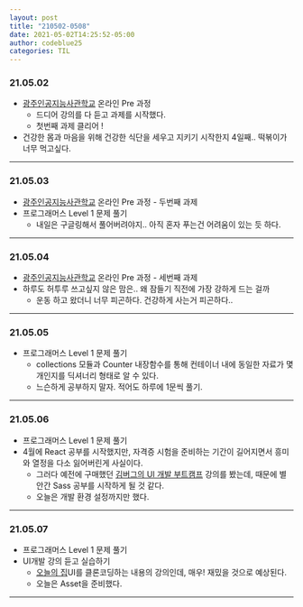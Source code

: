 ```yaml
---
layout: post
title: "210502-0508"
date: 2021-05-02T14:25:52-05:00
author: codeblue25
categories: TIL
---
```


<h3>21.05.02</h3>

- [광주인공지능사관학교](https://aischool.likelion.net/) 온라인 Pre 과정
  - 드디어 강의를 다 듣고 과제를 시작했다.
  - 첫번째 과제 클리어 !
- 건강한 몸과 마음을 위해 건강한 식단을 세우고 지키기 시작한지 4일째.. 떡볶이가 너무 먹고싶다.

---

<h3>21.05.03</h3>

- [광주인공지능사관학교](https://aischool.likelion.net/) 온라인 Pre 과정 - 두번째 과제
- 프로그래머스 Level 1 문제 풀기
  - 내일은 구글링해서 풀어버려야지.. 아직 혼자 푸는건 어려움이 있는 듯 하다.

---

<h3>21.05.04</h3>

- [광주인공지능사관학교](https://aischool.likelion.net/) 온라인 Pre 과정 - 세번째 과제
- 하루도 허투루 쓰고싶지 않은 맘은.. 왜 잠들기 직전에 가장 강하게 드는 걸까
  - 운동 하고 왔더니 너무 피곤하다. 건강하게 사는거 피곤하다..

---

<h3>21.05.05</h3>

- 프로그래머스 Level 1 문제 풀기
  - collections 모듈과 Counter 내장함수를 통해 컨테이너 내에 동일한 자료가 몇 개인지를 딕셔너리 형태로 알 수 있다.
  - 느슨하게 공부하지 말자. 적어도 하루에 1문씩 풀기.

---

<h3>21.05.06</h3>

- 프로그래머스 Level 1 문제 풀기
- 4월에 React 공부를 시작했지만, 자격증 시험을 준비하는 기간이 길어지면서 흥미와 열정을 다소 잃어버린게 사실이다.
  - 그러다 예전에 구매했던 [김버그의 UI 개발 부트캠프](https://edu.goorm.io/lecture/25681/%EA%B9%80%EB%B2%84%EA%B7%B8%EC%9D%98-ui-%EA%B0%9C%EB%B0%9C-%EB%B6%80%ED%8A%B8%EC%BA%A0%ED%94%84-%EA%B2%BD%EB%A0%A5%EA%B0%99%EC%9D%80-%EC%8B%A0%EC%9E%85%EC%9C%BC%EB%A1%9C-%EB%A0%88%EB%B2%A8%EC%97%85) 강의를 봤는데, 때문에 별안간 Sass 공부를 시작하게 될 것 같다.
  - 오늘은 개발 환경 설정까지만 했다.

---

<h3>21.05.07</h3>

- 프로그래머스 Level 1 문제 풀기
- UI개발 강의 듣고 실습하기
  - [오늘의 집](https://ohou.se/)UI를 클론코딩하는 내용의 강의인데, 매우! 재밌을 것으로 예상된다.
  * 오늘은 Asset을 준비했다.

---
